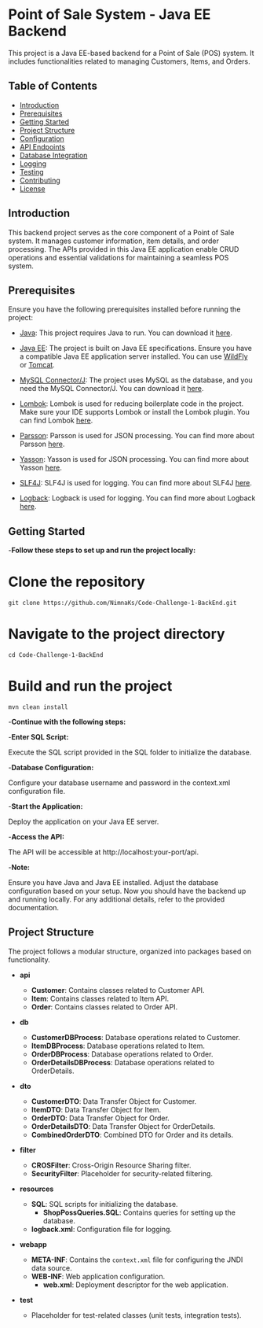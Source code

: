 # Point of Sale System - Java EE Backend

This project is a Java EE-based backend for a Point of Sale (POS) system. It includes functionalities related to managing Customers, Items, and Orders.

## Table of Contents

- [Introduction](#introduction)
- [Prerequisites](#prerequisites)
- [Getting Started](#getting-started)
- [Project Structure](#project-structure)
- [Configuration](#configuration)
- [API Endpoints](#api-endpoints)
- [Database Integration](#database-integration)
- [Logging](#logging)
- [Testing](#testing)
- [Contributing](#contributing)
- [License](#license)

## Introduction

This backend project serves as the core component of a Point of Sale system. It manages customer information, item details, and order processing. The APIs provided in this Java EE application enable CRUD operations and essential validations for maintaining a seamless POS system.

## Prerequisites

Ensure you have the following prerequisites installed before running the project:

- [Java](https://www.oracle.com/java/technologies/javase-downloads.html): This project requires Java to run. You can download it [here](https://www.oracle.com/java/technologies/javase-downloads.html).

- [Java EE](https://jakarta.ee/specifications/): The project is built on Java EE specifications. Ensure you have a compatible Java EE application server installed. You can use [WildFly](https://wildfly.org/) or [Tomcat](http://tomcat.apache.org/).

- [MySQL Connector/J](https://dev.mysql.com/downloads/connector/j/): The project uses MySQL as the database, and you need the MySQL Connector/J. You can download it [here](https://dev.mysql.com/downloads/connector/j/).

- [Lombok](https://projectlombok.org/): Lombok is used for reducing boilerplate code in the project. Make sure your IDE supports Lombok or install the Lombok plugin. You can find Lombok [here](https://projectlombok.org/).

- [Parsson](https://projects.eclipse.org/projects/technology.parsson): Parsson is used for JSON processing. You can find more about Parsson [here](https://projects.eclipse.org/projects/technology.parsson).

- [Yasson](https://eclipse-ee4j.github.io/yasson/): Yasson is used for JSON processing. You can find more about Yasson [here](https://eclipse-ee4j.github.io/yasson/).

- [SLF4J](http://www.slf4j.org/): SLF4J is used for logging. You can find more about SLF4J [here](http://www.slf4j.org/).

- [Logback](http://logback.qos.ch/): Logback is used for logging. You can find more about Logback [here](http://logback.qos.ch/).

## Getting Started

-**Follow these steps to set up and run the project locally:**

# Clone the repository
```
git clone https://github.com/NimnaKs/Code-Challenge-1-BackEnd.git
```

# Navigate to the project directory
```
cd Code-Challenge-1-BackEnd
```

# Build and run the project
```
mvn clean install
```

-**Continue with the following steps:**

  -**Enter SQL Script:**

Execute the SQL script provided in the SQL folder to initialize the database.
    
  -**Database Configuration:**

Configure your database username and password in the context.xml configuration file.

  -**Start the Application:**

Deploy the application on your Java EE server.
  
  -**Access the API:**

The API will be accessible at http://localhost:your-port/api.

-**Note:**

Ensure you have Java and Java EE installed.
Adjust the database configuration based on your setup.
Now you should have the backend up and running locally. For any additional details, refer to the provided documentation.

## Project Structure

The project follows a modular structure, organized into packages based on functionality.

- **api**
  - **Customer**: Contains classes related to Customer API.
  - **Item**: Contains classes related to Item API.
  - **Order**: Contains classes related to Order API.

- **db**
  - **CustomerDBProcess**: Database operations related to Customer.
  - **ItemDBProcess**: Database operations related to Item.
  - **OrderDBProcess**: Database operations related to Order.
  - **OrderDetailsDBProcess**: Database operations related to OrderDetails.

- **dto**
  - **CustomerDTO**: Data Transfer Object for Customer.
  - **ItemDTO**: Data Transfer Object for Item.
  - **OrderDTO**: Data Transfer Object for Order.
  - **OrderDetailsDTO**: Data Transfer Object for OrderDetails.
  - **CombinedOrderDTO**: Combined DTO for Order and its details.

- **filter**
  - **CROSFilter**: Cross-Origin Resource Sharing filter.
  - **SecurityFilter**: Placeholder for security-related filtering.

- **resources**
  - **SQL**: SQL scripts for initializing the database.
    - **ShopPossQueries.SQL**: Contains queries for setting up the database.
  - **logback.xml**: Configuration file for logging.

- **webapp**
  - **META-INF**: Contains the `context.xml` file for configuring the JNDI data source.
  - **WEB-INF**: Web application configuration.
    - **web.xml**: Deployment descriptor for the web application.

- **test**
  - Placeholder for test-related classes (unit tests, integration tests).
    






